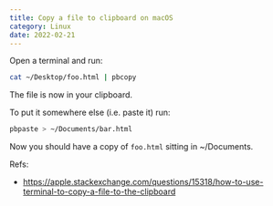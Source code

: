 ```yaml
---
title: Copy a file to clipboard on macOS
category: Linux
date: 2022-02-21
---
```


Open a terminal and run:

```sh
cat ~/Desktop/foo.html | pbcopy
```

The file is now in your clipboard.

To put it somewhere else (i.e. paste it) run:

```sh
pbpaste > ~/Documents/bar.html
```

Now you should have a copy of `foo.html` sitting in ~/Documents.

Refs:

- https://apple.stackexchange.com/questions/15318/how-to-use-terminal-to-copy-a-file-to-the-clipboard

